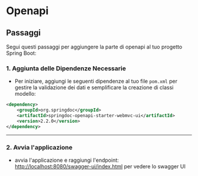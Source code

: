 # Openapi

## Passaggi

Segui questi passaggi per aggiungere la parte di openapi al tuo progetto Spring Boot:

### 1. Aggiunta delle Dipendenze Necessarie

- Per iniziare, aggiungi le seguenti dipendenze al tuo file `pom.xml` per gestire la validazione dei dati e semplificare la creazione di classi modello:

```xml
<dependency>
    <groupId>org.springdoc</groupId>
    <artifactId>springdoc-openapi-starter-webmvc-ui</artifactId>
    <version>2.2.0</version>
</dependency>
```
***
### 2. Avvia l'applicazione

- avvia l'applicazione e raggiungi l'endpoint: [http://localhost:8080/swagger-ui/index.html](http://localhost:8080/swagger-ui/index.html) per vedere lo swagger UI